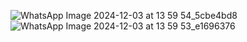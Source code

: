 ![WhatsApp Image 2024-12-03 at 13 59 54_5cbe4bd8](https://github.com/user-attachments/assets/eac48230-4a26-4a0e-96c9-196476c5c9b0)
![WhatsApp Image 2024-12-03 at 13 59 53_e1696376](https://github.com/user-attachments/assets/3dcc3cb2-8b4b-410b-a09b-c7f5e6af4eca)
